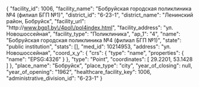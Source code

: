 {
    "facility_id": 1006,
    "facility_name": "Бобруйская городская поликлиника №4 (филиал БГП №1)",
    "district_id": "6-23-1",
    "district_name": "Ленинский район, Бобруйск",
    "facility_url": "http:\/\/www.bgp1.by\/4pol\/pol4index.html",
    "facility_address": "ул. Новошоссейная",
    "facility_type": "Поликлиника",
    "ap_1": "4",
    "name": "Бобруйская городская поликлиника №4 (филиал БГП №1)",
    "state": "public institution",
    "stats": [],
    "med_id": 10214953,
    "address": "ул. Новошоссейная",
    "coord_x_y": {
        "crs": {
            "type": "name",
            "properties": {
                "name": "EPSG:4326"
            }
        },
        "type": "Point",
        "coordinates": [
            29.2201,
            53.1428
        ]
    },
    "place_name": "Бобруйск",
    "place_type": "city",
    "year_of_closing": null,
    "year_of_opening": "1962",
    "healthcare_facility_key": 1006,
    "administrative_division_id": "6-23-1"
}